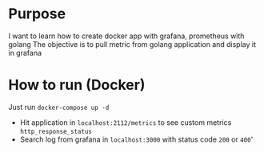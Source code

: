 # Purpose

I want to learn how to create docker app with grafana, prometheus with golang
The objective is to pull metric from golang application and display it in grafana


# How to run (Docker)
Just run `docker-compose up -d` 
- Hit application in `localhost:2112/metrics` to see custom metrics `http_response_status`
- Search log from grafana in `localhost:3000` with status code `200` or `400`'
